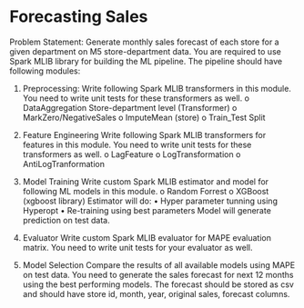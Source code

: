 # Forecasting Sales

Problem Statement:
	Generate monthly sales forecast of each store for a given department on M5 store-department data. You are required to use Spark MLIB library for building the ML pipeline. The pipeline should have following modules: 

1.	Preprocessing: 
Write following Spark MLIB transformers in this module. You need to write unit tests for these transformers as well. 
o	DataAggregation Store-department level (Transformer) 
o	MarkZero/NegativeSales
o	ImputeMean (store) 
o	Train_Test Split

2.	Feature Engineering
Write following Spark MLIB transformers for features in this module. You need to write unit tests for these transformers as well.
o	LagFeature
o	LogTransformation
o	AntiLogTranformation

3.	Model Training 
Write custom Spark MLIB estimator and model for following ML models in this module. 
o	Random Forrest
o	XGBoost (xgboost library)
Estimator will do:
•	Hyper parameter tunning using Hyperopt 
•	Re-training using best parameters
Model will generate prediction on test data.




4.	Evaluator
Write custom Spark MLIB evaluator for MAPE evaluation matrix. You need to write unit tests for your evaluator as well.

5.	Model Selection
Compare the results of all available models using MAPE on test data. You need to generate the sales forecast for next 12 months using the best performing models. The forecast should be stored as csv and should have store id, month, year, original sales, forecast columns. 
